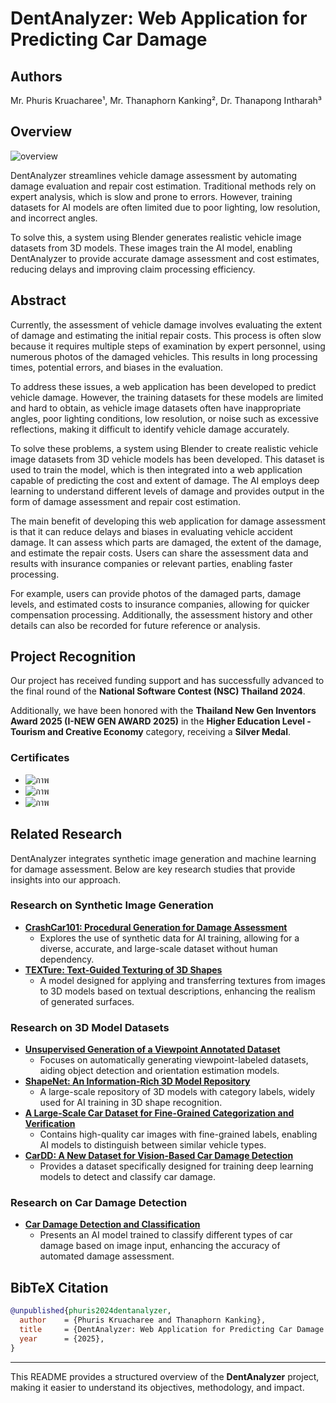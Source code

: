 # DentAnalyzer: Web Application for Predicting Car Damage

## Authors
Mr. Phuris Kruacharee¹, Mr. Thanaphorn Kanking², Dr. Thanapong Intharah³

## Overview

![overview](https://github.com/user-attachments/assets/2b4abf3a-7545-408d-a55c-005a28e9d251)

DentAnalyzer streamlines vehicle damage assessment by automating damage evaluation and repair cost estimation. Traditional methods rely on expert analysis, which is slow and prone to errors. However, training datasets for AI models are often limited due to poor lighting, low resolution, and incorrect angles. 

To solve this, a system using Blender generates realistic vehicle image datasets from 3D models. These images train the AI model, enabling DentAnalyzer to provide accurate damage assessment and cost estimates, reducing delays and improving claim processing efficiency.

## Abstract
Currently, the assessment of vehicle damage involves evaluating the extent of damage and estimating the initial repair costs. This process is often slow because it requires multiple steps of examination by expert personnel, using numerous photos of the damaged vehicles. This results in long processing times, potential errors, and biases in the evaluation.

To address these issues, a web application has been developed to predict vehicle damage. However, the training datasets for these models are limited and hard to obtain, as vehicle image datasets often have inappropriate angles, poor lighting conditions, low resolution, or noise such as excessive reflections, making it difficult to identify vehicle damage accurately.

To solve these problems, a system using Blender to create realistic vehicle image datasets from 3D vehicle models has been developed. This dataset is used to train the model, which is then integrated into a web application capable of predicting the cost and extent of damage. The AI employs deep learning to understand different levels of damage and provides output in the form of damage assessment and repair cost estimation.

The main benefit of developing this web application for damage assessment is that it can reduce delays and biases in evaluating vehicle accident damage. It can assess which parts are damaged, the extent of the damage, and estimate the repair costs. Users can share the assessment data and results with insurance companies or relevant parties, enabling faster processing.

For example, users can provide photos of the damaged parts, damage levels, and estimated costs to insurance companies, allowing for quicker compensation processing. Additionally, the assessment history and other details can also be recorded for future reference or analysis.

## Project Recognition
Our project has received funding support and has successfully advanced to the final round of the **National Software Contest (NSC) Thailand 2024**.

Additionally, we have been honored with the **Thailand New Gen Inventors Award 2025 (I-NEW GEN AWARD 2025)** in the **Higher Education Level - Tourism and Creative Economy** category, receiving a **Silver Medal**.

### Certificates
- ![ภาพ](https://github.com/user-attachments/assets/0035f5b8-3d66-4566-be2f-62e4a129383c)
- ![ภาพ](https://github.com/user-attachments/assets/ff8405a0-185c-41e6-b101-9a0dd7445830)
- ![ภาพ](https://github.com/user-attachments/assets/eeb4fe4a-098f-42be-ab83-a2b66346db85)

## Related Research
DentAnalyzer integrates synthetic image generation and machine learning for damage assessment. Below are key research studies that provide insights into our approach.

### Research on Synthetic Image Generation
- **[CrashCar101: Procedural Generation for Damage Assessment](https://example.com)**
  - Explores the use of synthetic data for AI training, allowing for a diverse, accurate, and large-scale dataset without human dependency.
- **[TEXTure: Text-Guided Texturing of 3D Shapes](https://example.com)**
  - A model designed for applying and transferring textures from images to 3D models based on textual descriptions, enhancing the realism of generated surfaces.

### Research on 3D Model Datasets
- **[Unsupervised Generation of a Viewpoint Annotated Dataset](https://example.com)**
  - Focuses on automatically generating viewpoint-labeled datasets, aiding object detection and orientation estimation models.
- **[ShapeNet: An Information-Rich 3D Model Repository](https://example.com)**
  - A large-scale repository of 3D models with category labels, widely used for AI training in 3D shape recognition.
- **[A Large-Scale Car Dataset for Fine-Grained Categorization and Verification](https://example.com)**
  - Contains high-quality car images with fine-grained labels, enabling AI models to distinguish between similar vehicle types.
- **[CarDD: A New Dataset for Vision-Based Car Damage Detection](https://example.com)**
  - Provides a dataset specifically designed for training deep learning models to detect and classify car damage.

### Research on Car Damage Detection
- **[Car Damage Detection and Classification](https://example.com)**
  - Presents an AI model trained to classify different types of car damage based on image input, enhancing the accuracy of automated damage assessment.

## BibTeX Citation
```bibtex
@unpublished{phuris2024dentanalyzer,
  author    = {Phuris Kruacharee and Thanaphorn Kanking},
  title     = {DentAnalyzer: Web Application for Predicting Car Damage from a Single Image and Generating Realistic Car Images for AI Training},
  year      = {2025},
}
```

---

This README provides a structured overview of the **DentAnalyzer** project, making it easier to understand its objectives, methodology, and impact.
